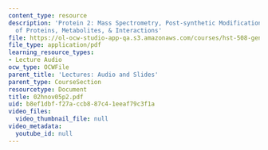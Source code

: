 ```yaml
---
content_type: resource
description: 'Protein 2: Mass Spectrometry, Post-synthetic Modifications, Quantitation
  of Proteins, Metabolites, & Interactions'
file: https://ol-ocw-studio-app-qa.s3.amazonaws.com/courses/hst-508-genomics-and-computational-biology-fall-2002/b8ef1dbff27accb887c41eeaf79c3f1a_02hnov05p2.pdf
file_type: application/pdf
learning_resource_types:
- Lecture Audio
ocw_type: OCWFile
parent_title: 'Lectures: Audio and Slides'
parent_type: CourseSection
resourcetype: Document
title: 02hnov05p2.pdf
uid: b8ef1dbf-f27a-ccb8-87c4-1eeaf79c3f1a
video_files:
  video_thumbnail_file: null
video_metadata:
  youtube_id: null
---
```

